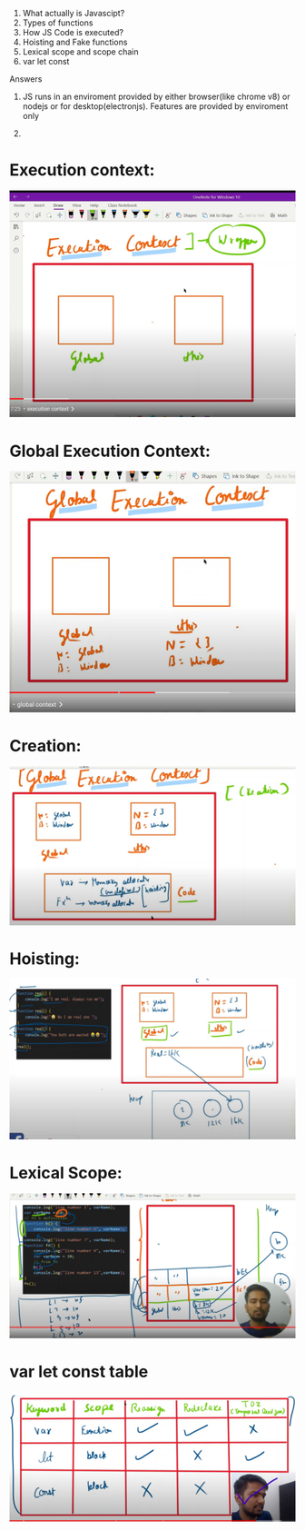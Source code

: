 1. What actually is Javascipt?
2. Types of functions
3. How JS Code is executed?
4. Hoisting and Fake functions
5. Lexical scope and scope chain
6. var let const


Answers
1. JS runs in an enviroment provided by either browser(like chrome v8) or nodejs or for desktop(electronjs).
Features are provided by enviroment only 


3. 
# Execution context:

![alt text](https://raw.githubusercontent.com/ravencode/web-dev-pep/master/JS-Interview-Qs/img/exc-context.png)


# Global Execution Context:
![alt text](https://github.com/ravencode/web-dev-pep/blob/master/JS-Interview-Qs/img/global-exc-context.png)

# Creation:
![alt text](https://github.com/ravencode/web-dev-pep/blob/master/JS-Interview-Qs/img/creation.png)

# Hoisting:
![alt text](https://github.com/ravencode/web-dev-pep/blob/master/JS-Interview-Qs/img/hoisting-ex.png)


# Lexical Scope:
![alt text](https://github.com/ravencode/web-dev-pep/blob/master/JS-Interview-Qs/img/lexical-scope.png)

# var let const table
![alt text](https://github.com/ravencode/web-dev-pep/blob/master/JS-Interview-Qs/img/var-let-const.png)